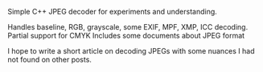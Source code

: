 Simple C++ JPEG decoder for experiments and understanding.

Handles baseline, RGB, grayscale, some EXIF, MPF, XMP, ICC decoding.
Partial support for CMYK
Includes some documents about JPEG format

I hope to write a short article on decoding JPEGs with some nuances I had not found on other posts.
